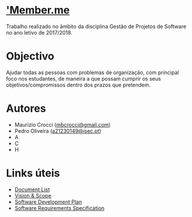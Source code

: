 ﻿# ['Member.me](https://sites.google.com/view/lei-gps1718-g15/)
Trabalho realizado no âmbito da disciplina Gestão de Projetos de Software no ano letivo de 2017/2018.

# Objectivo
Ajudar todas as pessoas com problemas de organização, com principal foco nos estudantes, de maneira a que possam cumprir os seus objetivos/compromissos dentro dos prazos que pretendem.

# Autores
- Maurizio Crocci (mbcrocci@gmail.com)
- Pedro Oliveira (a21230149@isec.pt)
- A
- C
- H

# Links úteis
- [Document List](https://docs.google.com/spreadsheets/d/1FUj7v2UFOt5D7xoxnXFB4-5hScnSUkrlHb5BRGDzzfA/)
- [Vision & Scope](https://docs.google.com/document/d/e/2PACX-1vSed0cudh8bJFB5TO-gkCKJ8sh-4qKgvkYuUx5hTl8r4nmWl7Kjmrk2aLukHUsbeZZbnmRQUIh6eIP-/pub)
- [Software Development Plan](https://docs.google.com/document/d/e/2PACX-1vT_mhTZBxZYlDS5ZMNIT7Oh4M5wjm4iYGlbiHG9a8V3c2ASniELGlRmL7zpbMvQokfGXdn7Chp1YXm6/pub)
- [Software Requirements Specification]()